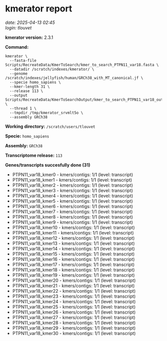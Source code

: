 # kmerator report
*date: 2025-04-13 02:45*  
*login: tlouvet*

**kmerator version:** 2.3.1

**Command:**

```
kmerator \
  --fasta-file Scripts/RecreateData/KmerToSearch/kmer_to_search_PTPN11_var18.fasta \
  --datadir /scratch/indexes/kmerator/ \
  --genome /scratch/indexes/jellyfish/human/GRCh38_with_MT_canonical.jf \
  --specie homo_sapiens \
  --kmer-length 31 \
  --release 113 \
  --output Scripts/RecreateData/KmerToSearchOutput/kmer_to_search_PTPN11_var18_output \
  --thread 1 \
  --tmpdir /tmp/kmerator_srvmlt5o \
  --assembly GRCh38
```

**Working directory:** `/scratch/users/tlouvet`

**Specie:** `homo_sapiens`

**Assembly:** `GRCh38`

**Transcriptome release:** `113`

**Genes/transcripts succesfully done (31)**

- PTPN11_var18_kmer0 - kmers/contigs: 1/1 (level: transcript)
- PTPN11_var18_kmer1 - kmers/contigs: 1/1 (level: transcript)
- PTPN11_var18_kmer2 - kmers/contigs: 1/1 (level: transcript)
- PTPN11_var18_kmer3 - kmers/contigs: 1/1 (level: transcript)
- PTPN11_var18_kmer4 - kmers/contigs: 1/1 (level: transcript)
- PTPN11_var18_kmer5 - kmers/contigs: 1/1 (level: transcript)
- PTPN11_var18_kmer6 - kmers/contigs: 1/1 (level: transcript)
- PTPN11_var18_kmer7 - kmers/contigs: 1/1 (level: transcript)
- PTPN11_var18_kmer8 - kmers/contigs: 1/1 (level: transcript)
- PTPN11_var18_kmer9 - kmers/contigs: 1/1 (level: transcript)
- PTPN11_var18_kmer10 - kmers/contigs: 1/1 (level: transcript)
- PTPN11_var18_kmer11 - kmers/contigs: 1/1 (level: transcript)
- PTPN11_var18_kmer12 - kmers/contigs: 1/1 (level: transcript)
- PTPN11_var18_kmer13 - kmers/contigs: 1/1 (level: transcript)
- PTPN11_var18_kmer14 - kmers/contigs: 1/1 (level: transcript)
- PTPN11_var18_kmer15 - kmers/contigs: 1/1 (level: transcript)
- PTPN11_var18_kmer16 - kmers/contigs: 1/1 (level: transcript)
- PTPN11_var18_kmer17 - kmers/contigs: 1/1 (level: transcript)
- PTPN11_var18_kmer18 - kmers/contigs: 1/1 (level: transcript)
- PTPN11_var18_kmer19 - kmers/contigs: 1/1 (level: transcript)
- PTPN11_var18_kmer20 - kmers/contigs: 1/1 (level: transcript)
- PTPN11_var18_kmer21 - kmers/contigs: 1/1 (level: transcript)
- PTPN11_var18_kmer22 - kmers/contigs: 1/1 (level: transcript)
- PTPN11_var18_kmer23 - kmers/contigs: 1/1 (level: transcript)
- PTPN11_var18_kmer24 - kmers/contigs: 1/1 (level: transcript)
- PTPN11_var18_kmer25 - kmers/contigs: 1/1 (level: transcript)
- PTPN11_var18_kmer26 - kmers/contigs: 1/1 (level: transcript)
- PTPN11_var18_kmer27 - kmers/contigs: 1/1 (level: transcript)
- PTPN11_var18_kmer28 - kmers/contigs: 1/1 (level: transcript)
- PTPN11_var18_kmer29 - kmers/contigs: 1/1 (level: transcript)
- PTPN11_var18_kmer30 - kmers/contigs: 1/1 (level: transcript)
